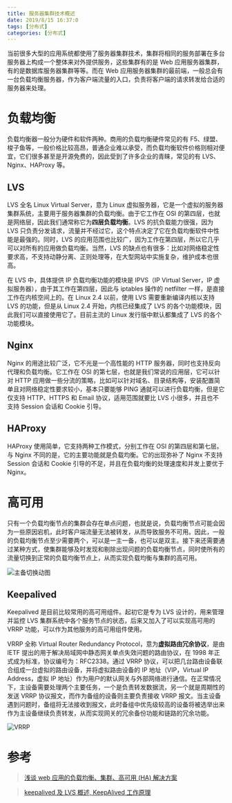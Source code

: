 ```yaml
---
title: 服务器集群技术概述
date: 2019/8/15 16:37:0
tags: [分布式]
categories: [分布式]
---
```


当前很多大型的应用系统都使用了服务器集群技术，集群将相同的服务部署在多台服务器上构成一个整体来对外提供服务，这些集群有的是 Web 应用服务器集群，有的是数据库服务器集群等等。而在 Web 应用服务器集群的最前端，一般总会有一台负载均衡服务器，作为客户端流量的入口，负责将客户端的请求转发给合适的服务器来处理。

<!--more-->

# 负载均衡
负载均衡器一般分为硬件和软件两种。商用的负载均衡硬件常见的有 F5、绿盟、梭子鱼等，一般价格比较高昂，普通企业难以承受，而负载均衡软件价格则相对便宜，它们很多甚至是开源免费的，因此受到了许多企业的青睐，常见的有 LVS、Nginx、HAProxy 等。

## LVS
LVS 全名 Linux Virtual Server，意为 Linux 虚拟服务器，它是一个虚拟的服务器集群系统，主要用于服务器集群的负载均衡。由于它工作在 OSI 的第四层，也就是网络层，因此我们通常称它为**四层负载均衡**。LVS 的抗负载能力很强，因为 LVS 只负责分发请求，流量并不经过它，这个特点决定了它在负载均衡软件中性能是最强的。同时，LVS 的应用范围也比较广，因为工作在第四层，所以它几乎可以对所有的应用做负载均衡。当然，LVS 的缺点也有很多：比如对网络稳定性要求高，不支持动静分离、正则处理等，在大型网站中实施复杂，维护成本也很高。

在 LVS 中，具体提供 IP 负载均衡功能的模块是 IPVS（IP Virtual Server，IP 虚拟服务器），由于其工作在第四层，因此与 iptables 操作的 netfilter 一样，是直接工作在内核空间上的。在 Linux 2.4 以前，使用 LVS 需要重新编译内核以支持 LVS 的功能，但是从 Linux 2.4 开始，内核已经集成了 LVS 的各个功能模块，因此我们可以直接使用它了。目前主流的 Linux 发行版中默认都集成了 LVS 的各个功能模块。

## Nginx
Nginx 的用途比较广泛，它不光是一个高性能的 HTTP 服务器，同时也支持反向代理和负载均衡。它工作在 OSI 的第七层，也就是我们常说的应用层，它可以针对 HTTP 应用做一些分流的策略，比如可以针对域名、目录结构等，安装配置简单且对网络稳定性要求较小，基本只要能够 PING 通就可以进行负载均衡，但是它仅支持 HTTP、HTTPS 和 Email 协议，适用范围就要比 LVS 小很多，并且也不支持 Session 会话和 Cookie 引导。

## HAProxy
HAProxy 使用简单，它支持两种工作模式，分别工作在 OSI 的第四层和第七层。与 Nginx 不同的是，它的主要功能就是负载均衡。它的出现弥补了 Nginx 不支持 Session 会话和 Cookie 引导的不足，并且在负载均衡的处理速度和并发上要优于 Nginx。

# 高可用
只有一个负载均衡节点的集群会存在单点问题，也就是说，负载均衡节点可能会因为一些原因宕机，此时客户端流量无法被转发，从而导致服务不可用。因此，一般的负载均衡节点至少需要两个，可以是一主一备，也可以是双主。接下来还需要通过某种方式，使集群能够及时发现和剔除出现问题的负载均衡节点，同时使所有的流量切换到正常的负载均衡节点上，从而实现负载均衡与集群的高可用。

![主备切换动图](https://cdn.jsdelivr.net/gh/nekolr/image-hosting@201911242036/2019/08/19/PJO.gif)

## Keepalived
Keepalived 是目前比较常用的高可用组件。起初它是专为 LVS 设计的，用来管理并监控 LVS 集群系统中各个服务节点的状态，后来又加入了可以实现高可用的 VRRP 功能，可以作为其他服务的高可用组件使用。

VRRP 全称 Virtual Router Redundancy Protocol，意为**虚拟路由冗余协议**，是由 IETF 提出的用于解决局域网中静态网关单点失效问题的路由协议，在 1998 年正式成为标准，协议编号为：RFC2338。通过 VRRP 协议，可以把几台路由设备联合组成一台虚拟的路由设备，并将虚拟路由设备的 IP 地址（VIP，Virtual IP Address，虚拟 IP 地址）作为用户的默认网关与外部网络进行通信。在正常情况下，主设备需要处理两个主要任务，一个是负责转发数据流，另一个就是周期性的发送 VRRP 协议报文，而作为备组的设备则主要负责接收 VRRP 报文。当主设备遇到问题时，备组将无法接收到报文，此时备组中优先级较高的设备将被选举出来作为主设备继续负责转发，从而实现网关的冗余备份功能和链路的冗余功能。

![VRRP](https://cdn.jsdelivr.net/gh/nekolr/image-hosting@201911242036/2019/08/16/xrm.png)

# 参考
> [浅谈 web 应用的负载均衡、集群、高可用 (HA) 解决方案](https://aokunsang.iteye.com/blog/2053719)

> [keepalived 及 LVS 概述, KeepAlived 工作原理](http://www.elecfans.com/d/700023.html)